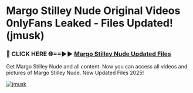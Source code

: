 # Margo Stilley Nude Original Videos 0nlyFans Leaked - Files Updated! (jmusk)

<h3>🔴 CLICK HERE 🌐==►► <a href="https://tinyurl.com/52m3yx9h" rel="nofollow">Margo Stilley Nude Updated Files</a></h3>

Get Margo Stilley Nude and all content. Now you can access all videos and pictures of Margo Stilley Nude. New Updated Files 2025!

[![jmusk](https://i.imgur.com/TnHtlc8.gif)](https://tinyurl.com/52m3yx9h)

